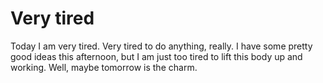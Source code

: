 # Very tired

Today I am very tired. Very tired to do anything, really. I have some pretty good ideas this afternoon, but I am just too tired to lift this body up and working. Well, maybe tomorrow is the charm.